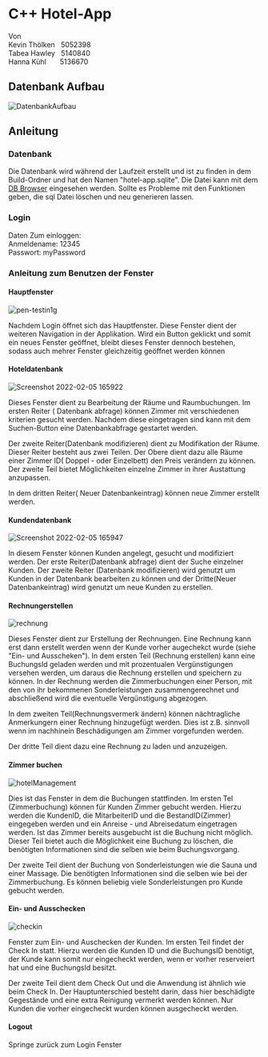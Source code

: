 # C++ Hotel-App
Von <br>
Kevin Thölken  &nbsp;  5052398 <br>
Tabea Hawley	&nbsp;   	5140840 <br>
Hanna Kühl  &nbsp;   &nbsp; &nbsp;      5136670 <br>


<h2> Datenbank Aufbau </h2>

![DatenbankAufbau](https://user-images.githubusercontent.com/49205127/152532371-b63efbef-acd4-4d5a-b590-a5a569099330.png)

<h2> Anleitung </h2>

<h3> Datenbank </h3>
Die Datenbank wird während der Laufzeit erstellt und ist zu finden in dem Build-Ordner und hat den Namen "hotel-app.sqlite". Die Datei kann mit dem <a href="https://sqlitebrowser.org/">DB Browser</a> eingesehen werden. Sollte es Probleme mit den Funktionen geben, die sql Datei löschen und neu generieren lassen.

<h3> Login </h3>

 Daten Zum einloggen: <br>
 Anmeldename: 12345 <br>
 Passwort: myPassword
 
<h3> Anleitung zum Benutzen der Fenster </h3>
 
<h4> Hauptfenster </h4>



![pen-testin1g](https://user-images.githubusercontent.com/49205127/152649480-6aaadd62-169f-4d04-927f-011df58149a9.png)

Nachdem Login öffnet sich das Hauptfenster. Diese Fenster dient der weiteren Navigation in der Applikation. Wird ein Button geklickt und somit ein neues Fenster geöffnet, bleibt dieses Fenster dennoch bestehen, sodass auch mehrer Fenster gleichzeitig geöffnet werden können
  
<h4> Hoteldatenbank </h4>


![Screenshot 2022-02-05 165922](https://user-images.githubusercontent.com/49205127/152649326-198d149c-7e23-4320-a01e-9d4cea215c67.png)

Dieses Fenster dient zu Bearbeitung der Räume und Raumbuchungen. Im ersten Reiter ( Datenbank abfrage) können Zimmer mit verschiedenen kriterien gesucht werden. Nachdem diese eingetragen sind kann mit dem Suchen-Button eine Datenbankabfrage gestartet werden.

Der zweite Reiter(Datenbank modifizieren) dient zu Modifikation der Räume. Dieser Reiter besteht aus zwei Teilen. Der Obere dient dazu alle Räume einer Zimmer ID( Doppel - oder Einzelbett) den Preis verändern zu können. Der zweite Teil bietet Möglichkeiten einzelne Zimmer in ihrer Austattung anzupassen.

In dem dritten Reiter( Neuer Datenbankeintrag) können neue Zimmer erstellt werden. 


<h4> Kundendatenbank </h4>


![Screenshot 2022-02-05 165947](https://user-images.githubusercontent.com/49205127/152649329-7f7d4e1a-e121-475b-ae54-55f469fac645.png)

In diesem Fenster können Kunden angelegt, gesucht und modifiziert werden.
Der erste Reiter(Datenbank abfrage) dient der Suche einzelner Kunden. Der zweite Reiter (Datenbank modifizieren) wird genutzt um Kunden in der Datenbank bearbeiten zu können und der Dritte(Neuer Datenbankeintrag) wird genutzt um neue Kunden zu erstellen.
 
<h4> Rechnungerstellen </h4>



![rechnung](https://user-images.githubusercontent.com/49205127/152649317-c34353ac-aa46-4dbd-901b-eb30198f2013.png)

Dieses Fenster dient zur Erstellung der Rechnungen. Eine Rechnung kann erst dann erstellt werden wenn der Kunde vorher augechekct wurde (siehe "Ein- und Ausscheken").
In dem ersten Teil (Rechnung erstellen) kann eine BuchungsId geladen werden und mit prozentualen Vergünstigungen versehen werden, um daraus die Rechnung erstellen und speichern zu können. In der Rechnung werden die Zimmerbuchungen einer Person, mit den von ihr bekommenen Sonderleistungen zusammengerechnet und abschließend wird die eventuelle Vergünstigung abgezogen. 

In dem zweiten Teil(Rechnungsvermerk ändern) können nächtragliche Anmerkungern einer Rechnung hinzugefügt werden. Dies ist z.B. sinnvoll wenn im nachhinein Beschädigungen am Zimmer vorgefunden werden.

Der dritte Teil dient dazu eine Rechnung zu laden und anzuzeigen.




<h4> Zimmer buchen </h4>

![hotelManagement](https://user-images.githubusercontent.com/49205127/152649321-03ab958b-4c5c-4569-95c2-39eb1b9122c4.png)

Dies ist das Fenster in dem die Buchungen stattfinden. 
Im ersten Tel (Zimmerbuchung) können für Kunden Zimmer gebucht werden. Hierzu werden die KundenID, die MitarbeiterID und die BestandID(Zimmer) eingegeben werden und ein Anreise - und Abreisedatum eingetragen werden. Ist das Zimmer bereits ausgebucht ist die Buchung nicht möglich. Dieser Teil bietet auch die Möglichkeit eine Buchung zu löschen, die benötigten Informationen sind die selben wie beim Buchungsvorgang.

Der zweite Teil dient der Buchung von Sonderleistungen wie die Sauna und einer Massage. Die benötigten Informationen sind die selben wie bei der Zimmerbuchung. Es können beliebig viele Sonderleistungen pro Kunde gebucht werden.

<h4> Ein- und Ausschecken </h4>

![checkin](https://user-images.githubusercontent.com/49205127/152649284-2848254e-aaea-4964-abe4-4bac64171663.png)

Fenster zum Ein- und Auschecken der Kunden. Im ersten Teil findet der Check In statt. Hierzu werden die Kunden ID und die BuchungsID benötigt, der Kunde kann somit nur eingecheckt werden, wenn er vorher reserveiert hat und eine BuchungsId  besitzt.

Der zweite Teil dient dem Check Out und die Anwendung ist ähnlich wie beim Check In. Der Hauptunterschied besteht darin,  dass hier beschädigte Gegestände und eine extra Reinigung vermerkt werden können. Nur Kunden die vorher eingecheckt wurden können ausgecheckt werden.
 
<h4> Logout </h4>
Springe zurück zum Login Fenster
 
 
 
 
